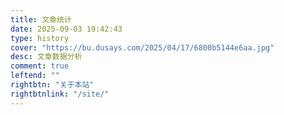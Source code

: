 ```yaml
---
title: 文章统计
date: 2025-09-03 19:42:43
type: history
cover: "https://bu.dusays.com/2025/04/17/6800b5144e6aa.jpg"
desc: 文章数据分析
comment: true
leftend: ""
rightbtn: "关于本站"
rightbtnlink: "/site/"
---
```

<!-- 文章发布时间统计图 -->
<div id="posts-chart" data-start="2025-01" style="border-radius: 8px; height: 300px; padding: 10px;"></div>
<!-- 文章标签统计图 -->
<div id="tags-chart" data-length="10" style="border-radius: 8px; height: 300px; padding: 10px;"></div>
<!-- 文章分类统计图 -->
<div id="categories-chart" data-parent="true" style="border-radius: 8px; height: 300px; padding: 10px;"></div>
